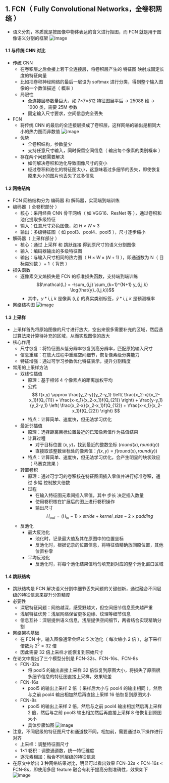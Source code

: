 ## 1. FCN（ Fully Convolutional Networks，全卷积网络 ）

- 语义分割，本质就是按图像中物体表达的含义进行抠图，而 FCN 就是用于图像语义分割的框架
  ![image](https://github.com/user-attachments/assets/2d6f4959-f8a0-4afb-9318-5bf478cf98bd)

#### 1.1 与传统 CNN 对比

- 传统 CNN
  - 在卷积层之后会接上若干全连接层，将卷积层产生的 特征图 映射成固定长度的特征向量
  - 比如把卷积神经网络的最后一层设为 softmax 进行分类，得到整个输入图像的一个数值描述（ 概率 ）
  - 局限性
    - 全连接层参数量巨大，如 7×7×512 特征图展平后 → 25088 维 → 1000 类，需要 25M 参数
    - 固定输入尺寸要求，空间信息完全丢失
- FCN
  - 将传统 CNN 的最后的全连接层换成了卷积层，这样网络的输出是相同大小的热力图而非数值
    ![image](https://github.com/user-attachments/assets/5b5a5e2f-0a91-4024-ace6-9f08479c8f75)
  - 优势
    - 全卷积结构，参数量少
    - 支持任意尺寸输入，同时保留空间信息（ 输出每个像素的类别概率 ）
  - 存在两个问题需要解决
    - 如何解决卷积和池化导致图像尺寸的变小
    - 经过卷积和池化的特征图太小，这意味着过多细节的丢失，即使恢复原来大小的图片也丢失了过多信息

#### 1.2 网络结构

- FCN 网络结构分为 编码器 和 解码器，实现端到端训练
- 编码器（ 全卷积部分 ）
  - 核心：采用经典 CNN 骨干网络（ 如 VGG16、ResNet 等 ），通过卷积和池化提取多级特征
  - 输入：任意尺寸彩色图像，如 $H \times W \times 3$
  - 输出：多级特征图（ 如 pool3、pool4、pool5 ），尺寸逐步缩小
- 解码器（ 上采样部分 ）
  - 核心：通过 上采样 和 跳跃连接 得到原尺寸的语义分割图像
  - 输入：编码器输出的多级特征图
  - 输出：与输入尺寸相同的热力图（ $H \times W \times (N+1)$ ），即通道数为 N（ 目标类别数 ）+ 1（ 背景 ）
- 损失函数
  - 逐像素交叉熵损失是 FCN 的标准损失函数，支持端到端训练  
    $$\mathcal{L} = -\sum_{i,j} \sum_{k=1}^{N+1} y_{i,j,k} \log(\hat{y}_{i,j,k})$$
    - 其中，$y*{i,j,k}$ 是像素 $(i,j)$ 的真实类别标签，$\hat{y}*{i,j,k}$ 是预测概率
- 网络结构图
  ![image](https://github.com/user-attachments/assets/3971f239-1ebd-426b-b081-7fa24154086e)

#### 1.3 上采样

- 上采样首先将原始图像的尺寸进行放大，空出来很多需要补充的区域，然后通过算法来计算待补充的区域，从而实现图像的放大
- 核心作用
  - 尺寸恢复：将特征图从低分辨率恢复到高分辨率，匹配原始输入尺寸
  - 信息重建：在放大过程中重建空间细节，恢复像素级分类能力
  - 特征增强：通过可学习参数优化特征表示，提升分割精度
- 常用的上采样方法
  - 双线性插值
    - 原理：基于相邻 4 个像素点的距离加权平均
    - 公式
      $$
      f(x,y) \approx \frac{y_2-y}{y_2-y_1} \left( \frac{x_2-x}{x_2-x_1}f(Q_{11}) + \frac{x-x_1}{x_2-x_1}f(Q_{21}) \right) + \frac{y-y_1}{y_2-y_1} \left( \frac{x_2-x}{x_2-x_1}f(Q_{12}) + \frac{x-x_1}{x_2-x_1}f(Q_{22}) \right)
      $$
    - 特点：计算简单、速度快，但无法学习优化
  - 最近邻插值
    - 原理：选择距离目标位置最近的已知像素值作为插值结果
    - 计算过程
      - 对于目标位置 $(x,y)$，找到最近的整数坐标 $(round(x), round(y))$
      - 直接取该整数坐标处的像素值：$f(x,y) = f(round(x), round(y))$
    - 特点：计算简单、速度快，但无法学习优化，会产生明显的块状效应（ 马赛克效果 ）
  - 转置卷积
    - 原理：通过可学习的卷积核在特征图间插入零值并进行标准卷积，通过 步幅 控制放大倍数
    - 过程
      - 在输入特征图元素间插入零值，其中 步长 决定插入数量
      - 使用卷积核在扩展后的图上进行卷积操作
      - 输出尺寸
        $$H_{out} = (H_{in}-1) \times stride + kernel\_size - 2 \times padding$$
  - 反池化
    - 最大反池化
      - 池化时，记录最大值及其在原图中的位置坐标
      - 反池化时，根据记录的位置信息，将特征值精确放回原位置，其他位置补零
    - 平均反池化
      - 反池化时，将每个池化结果值均匀填充到对应的整个池化窗口区域

#### 1.4 跳跃结构

- 跳跃结构是 FCN 解决语义分割中细节丢失问题的关键创新，通过融合不同层级的特征信息来提升分割精度
- 必要性
  - 深层特征问题：网络越深，感受野越大，但空间细节信息丢失越严重
  - 浅层特征优势：浅层网络保留更多边缘、纹理等细节信息
  - 信息互补：深层提供语义信息，浅层提供空间细节，两者结合实现精确分割
- 网络架构基础
  - 在 FCN 中，输入图像通常会经过 5 次池化（ 每次缩小 2 倍 ），总下采样倍数为 $2^5 = 32$ 倍
  - 因此需要 32 倍上采样才能恢复到原始尺寸
- 在论文中提出了三个模型分别是 FCN-32s、FCN-16s、FCN-8s
  - FCN-32s
    - 将 pool5 的输出直接上采样 32 倍恢复到原图大小，将损失了原图很多细节信息的特征图直接上采样，效果较差
  - FCN-16s
    - pool5 的输出上采样 2 倍（ 采样后大小与 pool4 的输出相同 ），然后与之前 pool4 输出相加然后再直接上采样 16 倍恢复到原图大小
  - FCN-8s
    - pool5 的输出上采样 2 倍，然后与之前 pool4 输出相加然后再上采样 2 倍，然后与之前 pool3 输出相加然后再直接上采样 8 倍恢复到原图大小
    - 具体步骤如图
      ![image](https://github.com/user-attachments/assets/4b169b50-0016-4083-8788-daf544e9b5b0)
- 注意，不同层级的特征图尺寸和通道数不同，相加前，需要通过以下操作进行对齐
  - 上采样：调整特征图尺寸
  - 1×1 卷积：调整通道数，统一特征维度
  - 逐元素相加：融合不同层级的特征信息
- 在原文中给出 3 种网络结果对比，明显可以看出效果 FCN-32s < FCN-16s < FCN-8s，即使用多层 feature 融合有利于提高分割准确性，效果如下
  ![image](https://github.com/user-attachments/assets/358c6e76-a3d7-4009-8876-e04b8d4ae921)
